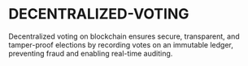 # DECENTRALIZED-VOTING
Decentralized voting on blockchain ensures secure, transparent, and tamper-proof elections by recording votes on an immutable ledger, preventing fraud and enabling real-time auditing.
